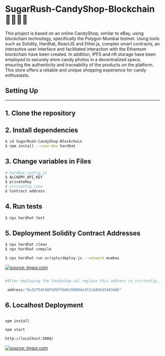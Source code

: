 # SugarRush-CandyShop-Blockchain 💈🍬🍦🍫

This project is based on an online CandyShop, similar to eBay, using blockchain technology, specifically the Polygon Mumbai testnet. Using tools such as Solidity, Hardhat, ReactJS and Ether.js, complex smart contracts, an interactive user interface and facilitated interaction with the Ethereum blockchain have been created. In addition, IPFS and nft.storage have been employed to securely store candy photos in a decentralized space, ensuring the authenticity and traceability of the products on the platform. This store offers a reliable and unique shopping experience for candy enthusiasts.


## Setting Up
---
## 1. Clone the repository

## 2. Install dependencies

```bash
$ cd SugarRush-CandyShop-Blockchain
$ npm install --save-dev hardhat
```
## 3. Change variables in Files
```bash
# hardhat.config.js
$ ALCHEMY_API_KEY
$ privateKey
# src/config.json 
$ Contract address

```
## 4. Run tests
```bash
$ npx hardhat test
```

## 5. Deployment Solidity Contract Addresses
``` bash
$ npx hardhat clean
$ npx hardhat compile
```


``` bash
$ npx hardhat run scripts/deploy.js --network mumbai
```
<a href="https://imgur.com/49nzTiy"><img src="https://i.imgur.com/49nzTiy.gif" title="source: imgur.com" /></a>

``` bash

#After deploying the Candyshop.sol replace this address in src/config.json file with the variable:

 address:"0x32754C68F509fFbAb3589D4e3F2c6ADbd5483dAE"


```

## 6. Localhost Deployment

``` bash

npm install 

npm start

http://localhost:3000/

```
<a href="https://imgur.com/DxmWxH9"><img src="https://i.imgur.com/DxmWxH9.gif" title="source: imgur.com" /></a>
























